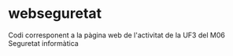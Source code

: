 # webseguretat

Codi corresponent a la pàgina web de l'activitat de la UF3 del M06 Seguretat informàtica
